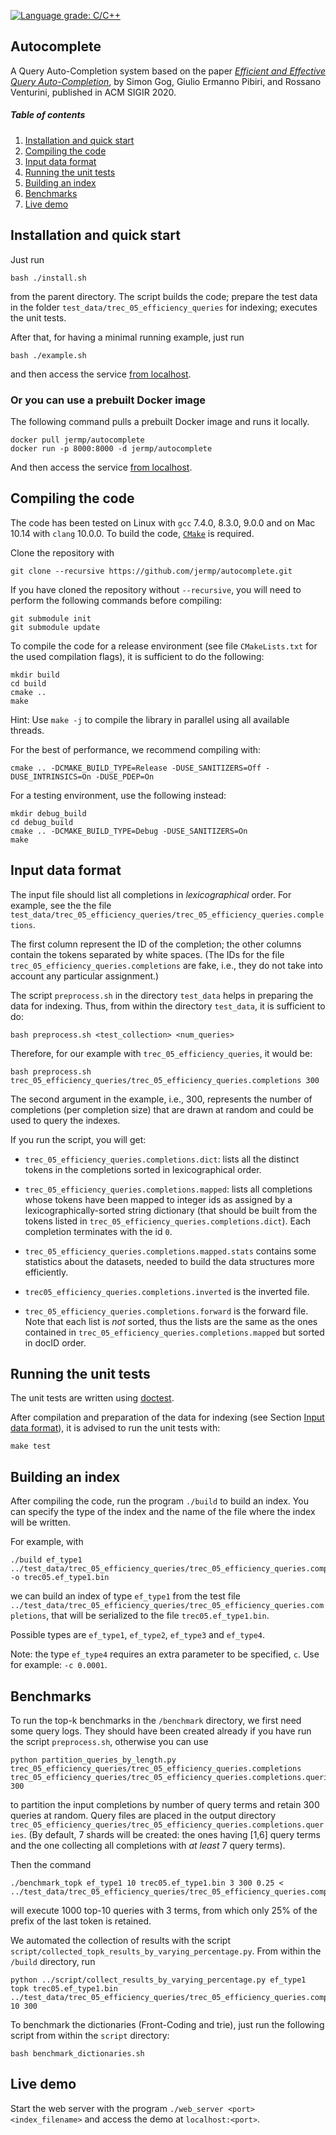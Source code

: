 [![Language grade: C/C++](https://img.shields.io/lgtm/grade/cpp/g/jermp/autocomplete.svg?logo=lgtm&logoWidth=18)](https://lgtm.com/projects/g/jermp/autocomplete/context:cpp)

Autocomplete
------------

A Query Auto-Completion system based on the paper *[Efficient and Effective Query Auto-Completion](http://pages.di.unipi.it/pibiri/papers/SIGIR20.pdf)*, by Simon Gog, Giulio Ermanno Pibiri, and Rossano Venturini,
published in ACM SIGIR 2020.

##### Table of contents
1. [Installation and quick start](#install)
2. [Compiling the code](#compiling)
3. [Input data format](#input)
4. [Running the unit tests](#testing)
5. [Building an index](#building)
6. [Benchmarks](#benchmarks)
7. [Live demo](#demo)

Installation and quick start <a name="install"></a>
------------------

Just run

	bash ./install.sh

from the parent directory. The script builds the code; prepare the test data in the folder `test_data/trec_05_efficiency_queries` for indexing; executes the unit tests.

After that, for having a minimal running example, just run

	bash ./example.sh

and then access the service [from localhost](http://localhost:8000).

### Or you can use a prebuilt Docker image  

The following command pulls a prebuilt Docker image and runs it locally.

	docker pull jermp/autocomplete
	docker run -p 8000:8000 -d jermp/autocomplete

And then access the service [from localhost](http://localhost:8000).

Compiling the code <a name="compiling"></a>
------------------

The code has been tested on Linux with `gcc` 7.4.0, 8.3.0, 9.0.0 and on Mac 10.14 with `clang` 10.0.0.
To build the code, [`CMake`](https://cmake.org/) is required.

Clone the repository with

	git clone --recursive https://github.com/jermp/autocomplete.git

If you have cloned the repository without `--recursive`, you will need to perform the following commands before
compiling:

    git submodule init
    git submodule update

To compile the code for a release environment (see file `CMakeLists.txt` for the used compilation flags), it is sufficient to do the following:

    mkdir build
    cd build
    cmake ..
    make

Hint: Use `make -j` to compile the library in parallel using all
available threads.

For the best of performance, we recommend compiling with:

	cmake .. -DCMAKE_BUILD_TYPE=Release -DUSE_SANITIZERS=Off -DUSE_INTRINSICS=On -DUSE_PDEP=On

For a testing environment, use the following instead:

    mkdir debug_build
    cd debug_build
    cmake .. -DCMAKE_BUILD_TYPE=Debug -DUSE_SANITIZERS=On
    make

Input data format <a name="input"></a>
-----------------

The input file should list all completions in
*lexicographical* order.
For example, see the the file `test_data/trec_05_efficiency_queries/trec_05_efficiency_queries.completions`.

The first column represent the
ID of the completion; the other columns contain the
tokens separated by white spaces.
(The IDs for the file `trec_05_efficiency_queries.completions` are
fake, i.e., they do not take into account any
particular assignment.)

The script `preprocess.sh` in the directory `test_data` helps
in preparing the data for indexing.
Thus, from within the directory `test_data`, it is sufficient
to do:

	bash preprocess.sh <test_collection> <num_queries>

Therefore, for our example with `trec_05_efficiency_queries`, it would be:

	bash preprocess.sh trec_05_efficiency_queries/trec_05_efficiency_queries.completions 300

The second argument in the example, i.e., 300, represents the
number of completions (per completion size) that are drawn at
random and could be used to query the indexes.

If you run the script, you will get:

- `trec_05_efficiency_queries.completions.dict`: lists all the distinct
tokens in the completions sorted in lexicographical
order.

- `trec_05_efficiency_queries.completions.mapped`: lists all completions
whose tokens have been mapped to integer ids
as assigned by a lexicographically-sorted
string dictionary (that should be built from the
tokens listed in `trec_05_efficiency_queries.completions.dict`).
Each completion terminates with the id `0`.

- `trec_05_efficiency_queries.completions.mapped.stats` contains some
statistics about the datasets, needed to build
the data structures more efficiently.

- `trec05_efficiency_queries.completions.inverted` is the inverted file.

- `trec_05_efficiency_queries.completions.forward` is the forward file. Note that each list is *not* sorted, thus the lists are the same as the ones contained in `trec_05_efficiency_queries.completions.mapped` but sorted in docID order.

Running the unit tests <a name="testing"></a>
-----------

The unit tests are written using [doctest](https://github.com/onqtam/doctest).

After compilation and preparation of the data for indexing (see Section [Input data format](#input)), it is advised
to run the unit tests with:

	make test

Building an index <a name="building"></a>
-----------

After compiling the code, run the program `./build` to build an index. You can specify the type of the index and the name of the file
where the index will be written.

For example, with

	./build ef_type1 ../test_data/trec_05_efficiency_queries/trec_05_efficiency_queries.completions -o trec05.ef_type1.bin

we can build an index of type `ef_type1` from the test file `../test_data/trec_05_efficiency_queries/trec_05_efficiency_queries.completions`, that will be serialized to the file `trec05.ef_type1.bin`.

Possible types are `ef_type1`, `ef_type2`, `ef_type3` and `ef_type4`.

Note: the type `ef_type4` requires an extra parameter
to be specified, `c`. Use for example: `-c 0.0001`.

Benchmarks <a name="benchmarks"></a>
----------

To run the top-k benchmarks in the `/benchmark` directory,
we first need some query logs.
They should have been created already if you have run the
script `preprocess.sh`, otherwise
you can use

	python partition_queries_by_length.py trec_05_efficiency_queries/trec_05_efficiency_queries.completions trec_05_efficiency_queries/trec_05_efficiency_queries.completions.queries 300

to partition the input completions by number of query terms
and retain 300 queries at random.
Query files are placed in the output directory
`trec_05_efficiency_queries/trec_05_efficiency_queries.completions.queries`.
(By default, 7 shards will be created: the ones having [1,6] query terms and
the one collecting all completions with *at least* 7 query terms).

Then the command

	./benchmark_topk ef_type1 10 trec05.ef_type1.bin 3 300 0.25 < ../test_data/trec_05_efficiency_queries/trec_05_efficiency_queries.completions.queries/queries.length=3.shuffled

will execute 1000 top-10 queries with 3 terms, from which only 25%
of the prefix of the last token is retained.

We automated the collection of results with the script `script/collected_topk_results_by_varying_percentage.py`.
From within the `/build` directory, run

	python ../script/collect_results_by_varying_percentage.py ef_type1 topk trec05.ef_type1.bin ../test_data/trec_05_efficiency_queries/trec_05_efficiency_queries.completions 10 300

To benchmark the dictionaries (Front-Coding and trie), just run the following script from within
the `script` directory:

    bash benchmark_dictionaries.sh

Live demo <a name="demo"></a>
----------

Start the web server with the program `./web_server <port> <index_filename>` and access the demo at
`localhost:<port>`.
